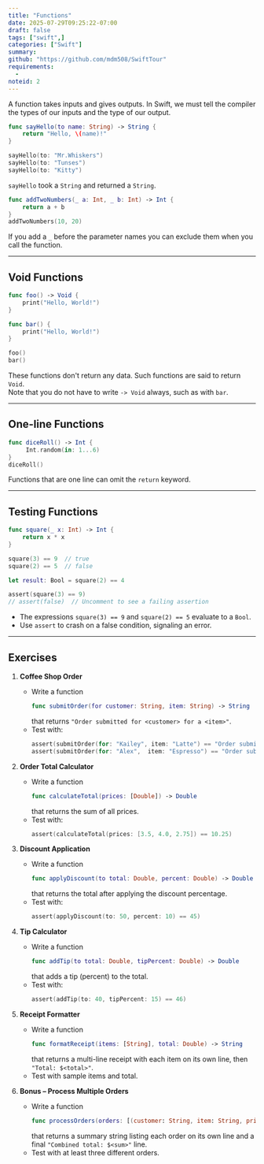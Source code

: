 ```yaml
---
title: "Functions"
date: 2025-07-29T09:25:22-07:00
draft: false
tags: ["swift",]
categories: ["Swift"]
summary: 
github: "https://github.com/mdm508/SwiftTour"
requirements:
  - 
noteid: 2
---
```


A function takes inputs and gives outputs. In Swift, we must tell the compiler the types of our inputs and the type of our output.

```swift
func sayHello(to name: String) -> String {
    return "Hello, \(name)!"
}

sayHello(to: "Mr.Whiskers")
sayHello(to: "Tunses")
sayHello(to: "Kitty")
```

`sayHello` took a `String` and returned a `String`.

```swift
func addTwoNumbers(_ a: Int, _ b: Int) -> Int {
    return a + b
}
addTwoNumbers(10, 20)
```

If you add a `_` before the parameter names you can exclude them when you call the function.

---

## Void Functions

```swift
func foo() -> Void {
    print("Hello, World!")
}

func bar() {
    print("Hello, World!")
}

foo()
bar()
```

These functions don't return any data. Such functions are said to return `Void`.\
Note that you do not have to write `-> Void` always, such as with `bar`.

---

## One-line Functions

```swift
func diceRoll() -> Int {
     Int.random(in: 1...6)
}
diceRoll()
```

Functions that are one line can omit the `return` keyword.

---

## Testing Functions

```swift
func square(_ x: Int) -> Int {
    return x * x
}

square(3) == 9  // true
square(2) == 5  // false

let result: Bool = square(2) == 4

assert(square(3) == 9)
// assert(false)  // Uncomment to see a failing assertion
```

- The expressions `square(3) == 9` and `square(2) == 5` evaluate to a `Bool`.
- Use `assert` to crash on a false condition, signaling an error.

---

## Exercises

1. **Coffee Shop Order**

   - Write a function
     ```swift
     func submitOrder(for customer: String, item: String) -> String
     ```
     that returns `"Order submitted for <customer> for a <item>"`.
   - Test with:
     ```swift
     assert(submitOrder(for: "Kailey", item: "Latte") == "Order submitted for Kailey for a Latte")
     assert(submitOrder(for: "Alex",  item: "Espresso") == "Order submitted for Alex for a Espresso")
     ```

2. **Order Total Calculator**

   - Write a function
     ```swift
     func calculateTotal(prices: [Double]) -> Double
     ```
     that returns the sum of all prices.
   - Test with:
     ```swift
     assert(calculateTotal(prices: [3.5, 4.0, 2.75]) == 10.25)
     ```

3. **Discount Application**

   - Write a function
     ```swift
     func applyDiscount(to total: Double, percent: Double) -> Double
     ```
     that returns the total after applying the discount percentage.
   - Test with:
     ```swift
     assert(applyDiscount(to: 50, percent: 10) == 45)
     ```

4. **Tip Calculator**

   - Write a function
     ```swift
     func addTip(to total: Double, tipPercent: Double) -> Double
     ```
     that adds a tip (percent) to the total.
   - Test with:
     ```swift
     assert(addTip(to: 40, tipPercent: 15) == 46)
     ```

5. **Receipt Formatter**

   - Write a function
     ```swift
     func formatReceipt(items: [String], total: Double) -> String
     ```
     that returns a multi-line receipt with each item on its own line, then `"Total: $<total>"`.
   - Test with sample items and total.

6. **Bonus – Process Multiple Orders**

   - Write a function
     ```swift
     func processOrders(orders: [(customer: String, item: String, price: Double)]) -> String
     ```
     that returns a summary string listing each order on its own line and a final `"Combined total: $<sum>"` line.
   - Test with at least three different orders.

